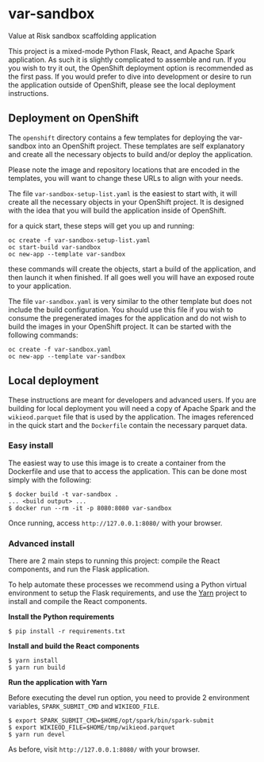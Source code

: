# var-sandbox

Value at Risk sandbox scaffolding application

This project is a mixed-mode Python Flask, React, and Apache Spark
application. As such it is slightly complicated to assemble and run. If you
you wish to try it out, the OpenShift deployment option is recommended as
the first pass. If you would prefer to dive into development or desire to run
the application outside of OpenShift, please see the local deployment
instructions.

## Deployment on OpenShift

The `openshift` directory contains a few templates for deploying the
var-sandbox into an OpenShift project. These templates are self explanatory
and create all the necessary objects to build and/or deploy the application.

Please note the image and repository locations that are encoded in the
templates, you will want to change these URLs to align with your needs.

The file `var-sandbox-setup-list.yaml` is the easiest to start with, it will
create all the necessary objects in your OpenShift project. It is designed
with the idea that you will build the application inside of OpenShift.

for a quick start, these steps will get you up and running:

```
oc create -f var-sandbox-setup-list.yaml
oc start-build var-sandbox
oc new-app --template var-sandbox
```

these commands will create the objects, start a build of the application, and
then launch it when finished. If all goes well you will have an exposed route
to your application.

The file `var-sandbox.yaml` is very similar to the other template but does
not include the build configuration. You should use this file if you wish to
consume the pregenerated images for the application and do not wish to build
the images in your OpenShift project. It can be started with the following
commands:

```
oc create -f var-sandbox.yaml
oc new-app --template var-sandbox
```

## Local deployment

These instructions are meant for developers and advanced users. If you are
building for local deployment you will need a copy of Apache Spark and the
`wikieod.parquet` file that is used by the application. The images referenced
in the quick start and the `Dockerfile` contain the necessary parquet data.

### Easy install

The easiest way to use this image is to create a container from the
Dockerfile and use that to access the application. This can be done most
simply with the following:

```
$ docker build -t var-sandbox .
... <build output> ...
$ docker run --rm -it -p 8080:8080 var-sandbox
```

Once running, access `http://127.0.0.1:8080/` with your browser.

### Advanced install

There are 2 main steps to running this project: compile the React components,
and run the Flask application.

To help automate these processes we recommend using a Python virtual
environment to setup the Flask requirements, and use the
[Yarn](https://yarnpkg.com) project to install and compile the React
components.

**Install the Python requirements**

```
$ pip install -r requirements.txt
```

**Install and build the React components**

```
$ yarn install
$ yarn run build
```

**Run the application with Yarn**

Before executing the devel run option, you need to provide 2 environment
variables, `SPARK_SUBMIT_CMD` and `WIKIEOD_FILE`.

```
$ export SPARK_SUBMIT_CMD=$HOME/opt/spark/bin/spark-submit
$ export WIKIEOD_FILE=$HOME/tmp/wikieod.parquet
$ yarn run devel
```

As before, visit `http://127.0.0.1:8080/` with your browser.
